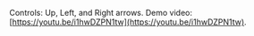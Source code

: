 Controls: Up, Left, and Right arrows.
Demo video: [https://youtu.be/i1hwDZPN1tw](https://youtu.be/i1hwDZPN1tw).
